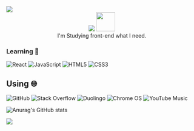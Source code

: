 <img src="https://capsule-render.vercel.app/api?type=waving&color=BDBDC8&height=150&section=header" />

<div align="center">
  <img src="https://en.bloggif.com/tmp/385c0982218fe64f41f98a5c1d2f4768/text.gif?1725588001" />
  <img src="https://i.imgur.com/eAzDhfX.png" width="50" height="50">
</div>

<div align="center">
I'm Studying front-end what I need.
</div>

### Learning 📖<br>
![React](https://img.shields.io/badge/react-%2320232a.svg?style=for-the-badge&logo=react&logoColor=%2361DAFB)
![JavaScript](https://img.shields.io/badge/javascript-%23323330.svg?style=for-the-badge&logo=javascript&logoColor=%23F7DF1E)
![HTML5](https://img.shields.io/badge/html5-%23E34F26.svg?style=for-the-badge&logo=html5&logoColor=white)
![CSS3](https://img.shields.io/badge/css3-%231572B6.svg?style=for-the-badge&logo=css3&logoColor=white)

## Using 🌐<br>
![GitHub](https://img.shields.io/badge/github-%23121011.svg?style=for-the-badge&logo=github&logoColor=white)
![Stack Overflow](https://img.shields.io/badge/-Stackoverflow-FE7A16?style=for-the-badge&logo=stack-overflow&logoColor=white)
![Duolingo](https://img.shields.io/badge/Duolingo-%234DC730.svg?style=for-the-badge&logo=Duolingo&logoColor=white)
![Chrome OS](https://img.shields.io/badge/chrome%20os-3d89fc?style=for-the-badge&logo=google%20chrome&logoColor=white)
![YouTube Music](https://img.shields.io/badge/YouTube_Music-FF0000?style=for-the-badge&logo=youtube-music&logoColor=white)


![Anurag's GitHub stats](https://github-readme-stats.vercel.app/api?username=Podk76&show_icons=true&theme=radical)

<img src="https://capsule-render.vercel.app/api?type=waving&color=BDBDC8&height=150&section=footer" />
